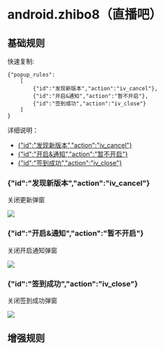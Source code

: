 # android.zhibo8（直播吧）

## 基础规则

快速复制:
```
{"popup_rules":
    [
        {"id":"发现新版本","action":"iv_cancel"},
        {"id":"开启&通知","action":"暂不开启"},
        {"id":"签到成功","action":"iv_close"}
    ]
}
```
详细说明：
- [{"id":"发现新版本","action":"iv_cancel"}](#id发现新版本actioniv_cancel)
- [{"id":"开启&通知","action":"暂不开启"}](#id开启通知action暂不开启)
- [{"id":"签到成功","action":"iv_close"}](#id签到成功actioniv_close)

### {"id":"发现新版本","action":"iv_cancel"}
关闭更新弹窗

![](./assets/更新弹窗.jpg)

### {"id":"开启&通知","action":"暂不开启"}
关闭开启通知弹窗

![](./assets/开启通知弹窗.jpg)

### {"id":"签到成功","action":"iv_close"}
关闭签到成功弹窗

![](./assets/签到成功弹窗.jpg)

## 增强规则
